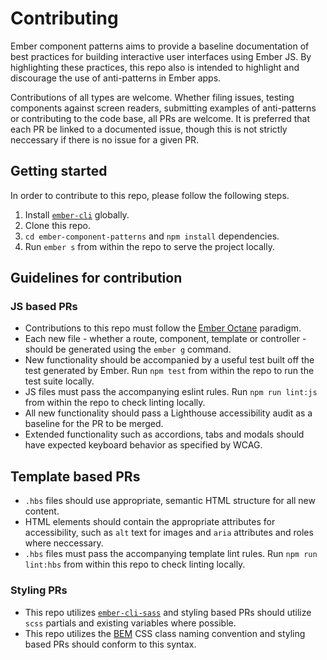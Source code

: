 # Contributing

Ember component patterns aims to provide a baseline documentation of best practices for building interactive user interfaces using Ember JS. By highlighting these practices, this repo also is intended to highlight and discourage the use of anti-patterns in Ember apps.

Contributions of all types are welcome. Whether filing issues, testing components against screen readers, submitting examples of anti-patterns or contributing to the code base, all PRs are welcome. It is preferred that each PR be linked to a documented issue, though this is not strictly neccessary if there is no issue for a given PR.

## Getting started

In order to contribute to this repo, please follow the following steps.
1. Install [`ember-cli`](https://cli.emberjs.com/release/) globally.
1. Clone this repo.
1. `cd ember-component-patterns` and `npm install` dependencies.
1. Run `ember s` from within the repo to serve the project locally.

## Guidelines for contribution
### JS based PRs
- Contributions to this repo must follow the [Ember Octane](https://emberjs.com/editions/octane) paradigm.
- Each new file - whether a route, component, template or controller - should be generated using the `ember g` command.
- New functionality should be accompanied by a useful test built off the test generated by Ember. Run `npm test` from within the repo to run the test suite locally.
- JS files must pass the accompanying eslint rules. Run `npm run lint:js` from within the repo to check linting locally.
- All new functionality should pass a Lighthouse accessibility audit as a baseline for the PR to be merged.
- Extended functionality such as accordions, tabs and modals should have expected keyboard behavior as specified by WCAG.

## Template based PRs
- `.hbs` files should use appropriate, semantic HTML structure for all new content.
- HTML elements should contain the appropriate attributes for accessibility, such as `alt` text for images and `aria` attributes and roles where neccessary.
- `.hbs` files must pass the accompanying template lint rules. Run `npm run lint:hbs` from within this repo to check linting locally.

### Styling PRs
- This repo utilizes [`ember-cli-sass`](https://cli.emberjs.com/release/advanced-use/stylesheets/#scsssass) and styling based PRs should utilize `scss` partials and existing variables where possible.
- This repo utilizes the [BEM](http://getbem.com/) CSS class naming convention and styling based PRs should conform to this syntax.